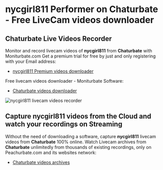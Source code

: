 # nycgirl811 Performer on Chaturbate - Free LiveCam videos downloader

## Chaturbate Live Videos Recorder

Monitor and record livecam videos of **nycgirl811** from **Chaturbate** with Moniturbate.com
Get a premium trial for free by just and only registering with your Email address:
* [nycgirl811 Premium videos downloader](https://moniturbate.com/request-demo-licence-key.html)

Free livecam videos downloader - Moniturbate Software:
* [Chaturbate videos downloader](https://moniturbate.com/moniturbate-download-software.html)

![nycgirl811 livecam videos recorder](https://peachurnet.com/templates/moniturbate-software.png)


## Capture nycgirl811 videos from the Cloud and watch your recordings on Streaming

Without the need of downloading a software, capture **nycgirl811** livecam videos from **Chaturbate** 100% online.
Watch Livecam archives from **Chaturbate** unlimitedly from thousands of existing recordings, only on Peachurbate.com and its websites network:
* [Chaturbate videos archives](https://peachurnet.com/)
